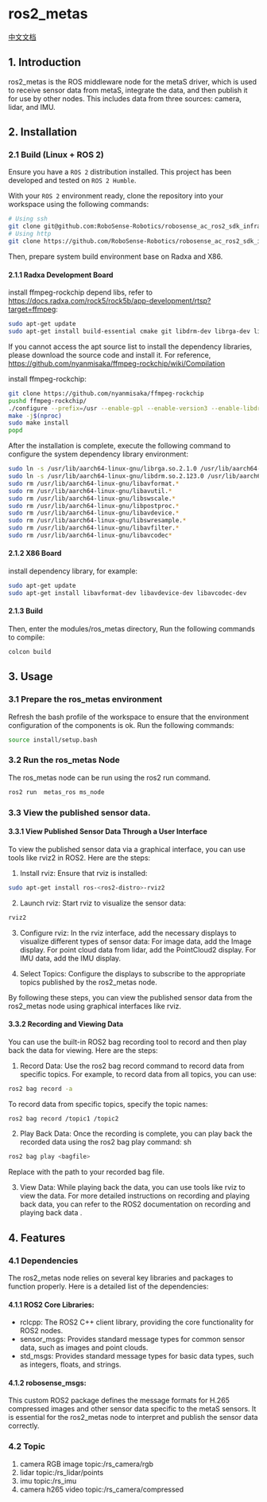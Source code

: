 # ros2_metas

[中文文档](https://github.com/RoboSense-Robotics/robosense_ac_ros2_sdk_infra/blob/main/modules/ros_metas/README_CN.md)

## 1. Introduction

ros2_metas is the ROS middleware node for the metaS driver, which is used to receive sensor data from metaS, integrate the data, and then publish it for use by other nodes. This includes data from three sources: camera, lidar, and IMU.

## 2. Installation

### 2.1 Build (Linux + ROS 2)

Ensure you have a `ROS 2` distribution installed. This project has been developed and tested on `ROS 2 Humble`.

With your `ROS 2` environment ready, clone the repository into your workspace using the following commands:

```bash
# Using ssh
git clone git@github.com:RoboSense-Robotics/robosense_ac_ros2_sdk_infra.git
# Using http
git clone https://github.com/RoboSense-Robotics/robosense_ac_ros2_sdk_infra.git
```
Then, prepare system build environment base on Radxa and X86.

#### 2.1.1 Radxa Development Board

install ffmpeg-rockchip depend libs, refer to https://docs.radxa.com/rock5/rock5b/app-development/rtsp?target=ffmpeg:
```bash
sudo apt-get update
sudo apt-get install build-essential cmake git libdrm-dev librga-dev librockchip-mpp-dev libsdl2*-dev libx264-dev libx265-dev pkg-config
```
If you cannot access the apt source list to install the dependency libraries, please download the source code and install it. For reference, https://github.com/nyanmisaka/ffmpeg-rockchip/wiki/Compilation

install ffmpeg-rockchip:
```bash
git clone https://github.com/nyanmisaka/ffmpeg-rockchip
pushd ffmpeg-rockchip/
./configure --prefix=/usr --enable-gpl --enable-version3 --enable-libdrm --enable-rkmpp --enable-rkrga --enable-libx264 --enable-libx265 --enable-ffplay
make -j$(nproc)
sudo make install
popd
```

After the installation is complete, execute the following command to configure the system dependency library environment:
```bash
sudo ln -s /usr/lib/aarch64-linux-gnu/librga.so.2.1.0 /usr/lib/aarch64-linux-gnu/librga.so
sudo ln -s /usr/lib/aarch64-linux-gnu/libdrm.so.2.123.0 /usr/lib/aarch64-linux-gnu/libdrm.so
sudo rm /usr/lib/aarch64-linux-gnu/libavformat.* 
sudo rm /usr/lib/aarch64-linux-gnu/libavutil.*
sudo rm /usr/lib/aarch64-linux-gnu/libswscale.*
sudo rm /usr/lib/aarch64-linux-gnu/libpostproc.*
sudo rm /usr/lib/aarch64-linux-gnu/libavdevice.*
sudo rm /usr/lib/aarch64-linux-gnu/libswresample.*
sudo rm /usr/lib/aarch64-linux-gnu/libavfilter.*
sudo rm /usr/lib/aarch64-linux-gnu/libavcodec*
```
#### 2.1.2 X86 Board
install dependency library, for example:
```bash
sudo apt-get update
sudo apt-get install libavformat-dev libavdevice-dev libavcodec-dev
```

#### 2.1.3 Build
Then, enter the modules/ros_metas directory, Run the following commands to compile:

```bash
colcon build
```

## 3. Usage

### 3.1 Prepare the ros_metas environment
Refresh the bash profile of the workspace to ensure that the environment configuration of the components is ok.
Run the following commands:
```bash
source install/setup.bash
```

### 3.2 Run the ros_metas Node
The ros_metas node can be run using the ros2 run command.
```bash
ros2 run  metas_ros ms_node
```
### 3.3 View the published sensor data.

#### 3.3.1 View Published Sensor Data Through a User Interface

To view the published sensor data via a graphical interface, you can use tools like rviz2 in ROS2. Here are the steps:
1. Install rviz:
Ensure that rviz is installed:
```bash
sudo apt-get install ros-<ros2-distro>-rviz2
```
2. Launch rviz:
Start rviz to visualize the sensor data:
```bash
rviz2
```
3. Configure rviz:
In the rviz interface, add the necessary displays to visualize different types of sensor data:
For image data, add the Image display.
For point cloud data from lidar, add the PointCloud2 display.
For IMU data, add the IMU display.

4. Select Topics:
Configure the displays to subscribe to the appropriate topics published by the ros2_metas node.

By following these steps, you can view the published sensor data from the ros2_metas node using graphical interfaces like rviz.

#### 3.3.2 Recording and Viewing Data
You can use the built-in ROS2 bag recording tool to record and then play back the data for viewing. Here are the steps:

1. Record Data:
Use the ros2 bag record command to record data from specific topics. For example, to record data from all topics, you can use:
```bash
ros2 bag record -a
```

To record data from specific topics, specify the topic names:
```bash
ros2 bag record /topic1 /topic2
```
2. Play Back Data:
Once the recording is complete, you can play back the recorded data using the ros2 bag play command:
sh
```bash
ros2 bag play <bagfile>
```
Replace <bagfile> with the path to your recorded bag file.

3. View Data:
While playing back the data, you can use tools like rviz to view the data.
For more detailed instructions on recording and playing back data, you can refer to the ROS2 documentation on recording and playing back data .


## 4. Features
### 4.1  Dependencies
The ros2_metas node relies on several key libraries and packages to function properly. Here is a detailed list of the dependencies:

#### 4.1.1 ROS2 Core Libraries:
* rclcpp: The ROS2 C++ client library, providing the core functionality for ROS2 nodes.
* sensor_msgs: Provides standard message types for common sensor data, such as images and point clouds.
* std_msgs: Provides standard message types for basic data types, such as integers, floats, and strings.
#### 4.1.2 robosense_msgs:
This custom ROS2 package defines the message formats for H.265 compressed images and other sensor data specific to the metaS sensors. It is essential for the ros2_metas node to interpret and publish the sensor data correctly.
### 4.2 Topic 
1. camera RGB image topic:/rs_camera/rgb
2. lidar topic:/rs_lidar/points
3. imu topic:/rs_imu
4. camera h265 video topic:/rs_camera/compressed


